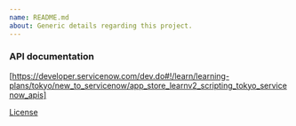 ```yaml
---
name: README.md
about: Generic details regarding this project.
---
```


### API documentation
[https://developer.servicenow.com/dev.do#!/learn/learning-plans/tokyo/new_to_servicenow/app_store_learnv2_scripting_tokyo_servicenow_apis]

[License](/LICENSE)
